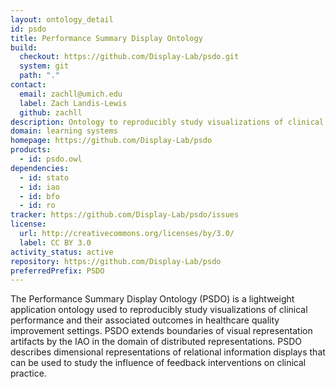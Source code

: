 ```yaml
---
layout: ontology_detail
id: psdo
title: Performance Summary Display Ontology
build:
  checkout: https://github.com/Display-Lab/psdo.git
  system: git
  path: "."
contact:
  email: zachll@umich.edu
  label: Zach Landis-Lewis
  github: zachll
description: Ontology to reproducibly study visualizations of clinical performance
domain: learning systems
homepage: https://github.com/Display-Lab/psdo
products:
  - id: psdo.owl
dependencies:
  - id: stato
  - id: iao
  - id: bfo
  - id: ro
tracker: https://github.com/Display-Lab/psdo/issues
license:
  url: http://creativecommons.org/licenses/by/3.0/
  label: CC BY 3.0
activity_status: active
repository: https://github.com/Display-Lab/psdo
preferredPrefix: PSDO
---
```


The Performance Summary Display Ontology (PSDO) is a lightweight application ontology used to
reproducibly study visualizations of clinical performance and their associated outcomes in 
healthcare quality improvement settings. 
PSDO extends boundaries of visual representation artifacts by the IAO in the domain of distributed
representations. 
PSDO describes dimensional representations of relational information displays that can be used to
study the influence of feedback interventions on clinical practice.
